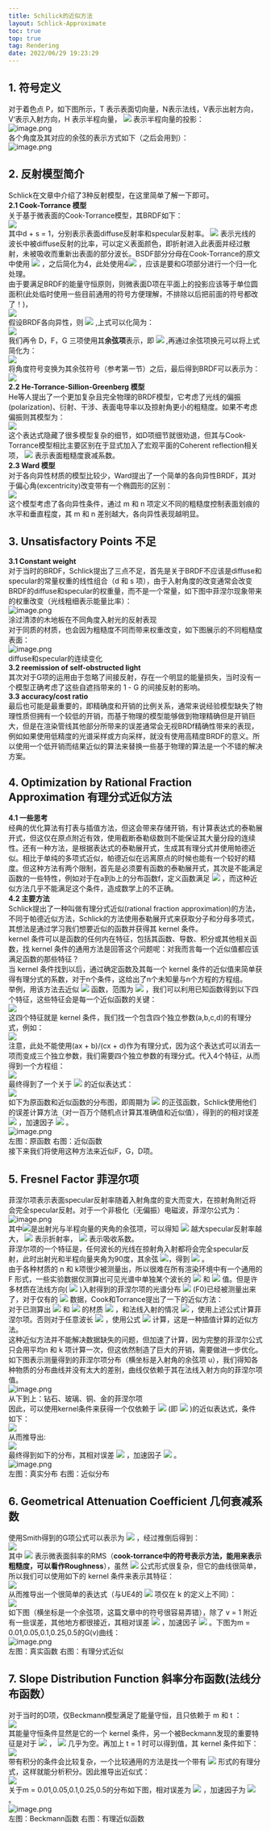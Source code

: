 ```yaml
---
title: Schilick的近似方法
layout: Schlick-Approximate
toc: true
top: true
tag: Rendering
date: 2022/06/29 19:23:29
---
```


<a name="Gu3LO"></a>
## 1. 符号定义
对于着色点 P，如下图所示，T 表示表面切向量，N表示法线，V表示出射方向，V‘表示入射方向，H 表示半程向量， ![](assets/post_images/Schlick-Approximate/image_000.svg#clientId=ue945f1e2-e1f0-4&from=paste&id=u04a1f308&originHeight=23&originWidth=19&originalType=url&ratio=1&rotation=0&showTitle=false&status=done&style=none&taskId=u30c2aaee-d305-4fd0-8066-f76b573bc74&title=) 表示半程向量的投影：<br />![image.png](assets/post_images/Schlick-Approximate/image_001.png#clientId=ue945f1e2-e1f0-4&from=paste&id=udfa83281&originHeight=676&originWidth=714&originalType=url&ratio=1&rotation=0&showTitle=false&size=98173&status=done&style=none&taskId=u955eff7f-d091-4ad1-be32-0ed731ad1eb&title=)<br />各个角度及其对应的余弦的表示方式如下（之后会用到）：<br />![image.png](assets/post_images/Schlick-Approximate/image_002.png#clientId=ue945f1e2-e1f0-4&from=paste&id=u2097ab7b&originHeight=254&originWidth=676&originalType=url&ratio=1&rotation=0&showTitle=false&size=55824&status=done&style=none&taskId=ucc83f121-f46d-4e17-ae8c-2a08d5a05f1&title=)

<a name="vAAca"></a>
## 2. 反射模型简介
Schlick在文章中介绍了3种反射模型，在这里简单了解一下即可。<br />**2.1 Cook-Torrance 模型**<br />关于基于微表面的Cook-Torrance模型，其BRDF如下：<br />![](assets/post_images/Schlick-Approximate/image_003.svg#clientId=ue945f1e2-e1f0-4&from=paste&id=ub7a83214&originHeight=59&originWidth=675&originalType=url&ratio=1&rotation=0&showTitle=false&status=done&style=none&taskId=u9581f2dd-4bef-4616-853e-82e9e99f399&title=)<br />其中d + s = 1，分别表示表面diffuse反射率和specular反射率。 ![](assets/post_images/Schlick-Approximate/image_004.svg#clientId=ue945f1e2-e1f0-4&from=paste&id=u015fd7cf&originHeight=26&originWidth=93&originalType=url&ratio=1&rotation=0&showTitle=false&status=done&style=none&taskId=uba775425-f07e-493b-9782-1fdd6641e82&title=) 表示光线的波长中被diffuse反射的比率，可以定义表面颜色，即折射进入此表面并经过散射，未被吸收而重新出表面的部分波长。BSDF部分分母在Cook-Torrance的原文中使用 ![](assets/post_images/Schlick-Approximate/image_005.svg#clientId=ue945f1e2-e1f0-4&from=paste&id=u02406ab1&originHeight=15&originWidth=12&originalType=url&ratio=1&rotation=0&showTitle=false&status=done&style=none&taskId=u2a20ec7c-d97e-4dce-b958-d3ade7f87b9&title=) ，之后简化为4，此处使用4![](assets/post_images/Schlick-Approximate/image_006.svg#clientId=ue945f1e2-e1f0-4&from=paste&id=u173f86c9&originHeight=15&originWidth=12&originalType=url&ratio=1&rotation=0&showTitle=false&status=done&style=none&taskId=u85b1a5e5-bb2b-4dfd-8020-e245763b633&title=) ，应该是要和G项部分进行一个归一化处理。<br />由于要满足BRDF的能量守恒原则，则微表面D项在平面上的投影应该等于单位圆面积(此处临时使用一些目前通用的符号方便理解，不排除以后把前面的符号都改了！)，<br />![](assets/post_images/Schlick-Approximate/image_007.svg#clientId=ue945f1e2-e1f0-4&from=paste&id=u718a2b29&originHeight=122&originWidth=675&originalType=url&ratio=1&rotation=0&showTitle=false&status=done&style=none&taskId=u7a904be5-3f03-47c5-87a3-4b778410218&title=)<br />假设BRDF各向异性，则 ![](assets/post_images/Schlick-Approximate/image_008.svg#clientId=ue945f1e2-e1f0-4&from=paste&id=u3705d37d&originHeight=26&originWidth=145&originalType=url&ratio=1&rotation=0&showTitle=false&status=done&style=none&taskId=u710a63a9-ac2b-4711-87ae-012c58f81b3&title=) ,上式可以化简为：<br />![](assets/post_images/Schlick-Approximate/image_009.svg#clientId=ue945f1e2-e1f0-4&from=paste&id=uf07e72f5&originHeight=68&originWidth=675&originalType=url&ratio=1&rotation=0&showTitle=false&status=done&style=none&taskId=ucb3eb6c0-a4da-4f51-a891-0816d64bf44&title=)<br />我们再令 D，F，G 三项使用其**余弦项**表示，即 ![](assets/post_images/Schlick-Approximate/image_010.svg#clientId=ue945f1e2-e1f0-4&from=paste&id=u369c55f6&originHeight=26&originWidth=156&originalType=url&ratio=1&rotation=0&showTitle=false&status=done&style=none&taskId=ud0929d3a-954d-42ea-bc6a-b1aeff9964c&title=) ,再通过余弦项换元可以将上式简化为：<br />![](assets/post_images/Schlick-Approximate/image_011.svg#clientId=ue945f1e2-e1f0-4&from=paste&id=uedc5c77e&originHeight=65&originWidth=675&originalType=url&ratio=1&rotation=0&showTitle=false&status=done&style=none&taskId=u02fb856c-bae0-41e0-9dd1-bf2968e25e9&title=)<br />将角度符号变换为其余弦符号（参考第一节）之后，最后得到BRDF可以表示为：<br />![](assets/post_images/Schlick-Approximate/image_012.svg#clientId=ue945f1e2-e1f0-4&from=paste&id=u7cd89498&originHeight=59&originWidth=675&originalType=url&ratio=1&rotation=0&showTitle=false&status=done&style=none&taskId=u3f15b81f-00bb-477f-919c-495d62bba09&title=)<br />**2.2 He-Torrance-Sillion-Greenberg 模型**<br />He等人提出了一个更加复杂且完全物理的BRDF模型，它考虑了光线的偏振(polarization)、衍射、干涉、表面电导率以及掠射角更小的粗糙度。如果不考虑偏振则其模型为：<br />![](assets/post_images/Schlick-Approximate/image_013.svg#clientId=ue945f1e2-e1f0-4&from=paste&id=ud18ba6bc&originHeight=50&originWidth=722&originalType=url&ratio=1&rotation=0&showTitle=false&status=done&style=none&taskId=ub13451f2-6464-4d91-accc-4661c3f4e7a&title=)<br />这个表达式隐藏了很多模型复杂的细节，如D项细节就很劝退，但其与Cook-Torrance模型相比主要区别在于显式加入了宏观平面的Coherent reflection相关项， ![](assets/post_images/Schlick-Approximate/image_014.svg#clientId=ue945f1e2-e1f0-4&from=paste&id=ua07ec324&originHeight=27&originWidth=68&originalType=url&ratio=1&rotation=0&showTitle=false&status=done&style=none&taskId=u076ecbfb-2000-4353-8e79-0304149c82b&title=) 表示表面粗糙度衰减系数。<br />**2.3 Ward 模型**<br />对于各向异性材质的模型比较少，Ward提出了一个简单的各向异性BRDF，其对于偏心角(excentricity)改变带有一个椭圆形的区别：<br />![](assets/post_images/Schlick-Approximate/image_015.svg#clientId=ue945f1e2-e1f0-4&from=paste&id=u48f99274&originHeight=122&originWidth=675&originalType=url&ratio=1&rotation=0&showTitle=false&status=done&style=none&taskId=u22b1939d-c4f0-4b02-a7fe-31dcdf53455&title=)<br />这个模型考虑了各向异性条件，通过 m 和 n 项定义不同的粗糙度控制表面划痕的水平和垂直程度，其 m 和 n 差别越大，各向异性表现越明显。

<a name="ihhJt"></a>
## 3. Unsatisfactory Points 不足
**3.1 Constant weight**<br />对于当时的BRDF，Schlick提出了三点不足，首先是关于BRDF不应该是diffuse和specular的常量权重的线性组合（d 和 s 项），由于入射角度的改变通常会改变BRDF的diffuse和specular的权重量，而不是一个常量，如下图中菲涅尔现象带来的权重改变（光线粗细表示能量比率）：<br />![image.png](assets/post_images/Schlick-Approximate/image_016.png#clientId=ue945f1e2-e1f0-4&from=paste&id=u43a90696&originHeight=480&originWidth=966&originalType=url&ratio=1&rotation=0&showTitle=false&size=79656&status=done&style=none&taskId=uec5c5d84-efd0-4f79-981b-7c81f8d3e5f&title=)<br />涂过清漆的木地板在不同角度入射光的反射表现<br />对于同质的材质，也会因为粗糙度不同而带来权重改变，如下图展示的不同粗糙度表面：<br />![image.png](assets/post_images/Schlick-Approximate/image_017.png#clientId=ue945f1e2-e1f0-4&from=paste&id=u831084b4&originHeight=186&originWidth=1730&originalType=url&ratio=1&rotation=0&showTitle=false&size=23440&status=done&style=none&taskId=u5b1aef1b-5832-455c-a4ba-28502a22999&title=)<br />diffuse和specular的连续变化<br />**3.2 reemission of self-obstructed light**<br />其次对于G项的运用由于忽略了间接反射，存在一个明显的能量损失，当时没有一个模型正确考虑了这些自遮挡带来的 1 - G 的间接反射的影响。<br />**3.3 accuracy/cost ratio**<br />最后也可能是最重要的，即精确度和开销的比例关系，通常来说经验模型缺失了物理性质但拥有一个较低的开销，而基于物理的模型能够做到物理精确但是开销巨大，但是在渲染管线其他部分所带来的误差通常会无视BRDf精确性带来的表现，例如如果使用低精度的光谱采样或方向采样，就没有使用高精度BRDF的意义。所以使用一个低开销而结果近似的算法来替换一些基于物理的算法是一个不错的解决方案。

<a name="PteiQ"></a>
## 4. Optimization by Rational Fraction Approximation 有理分式近似方法
**4.1 一些思考**<br />经典的优化算法有打表与插值方法，但这会带来存储开销，有计算表达式的泰勒展开式，但这仅在原点附近有效，使用截断泰勒级数则不能保证其大量分段的连续性。还有一种方法，是根据表达式的泰勒展开式，生成其有理分式并使用帕德近似。相比于单纯的多项式近似，帕德近似在远离原点的时候也能有一个较好的精度。但这种方法有两个限制，首先是必须要有函数的泰勒展开式，其次是不能满足函数的一些特性，例如对于在a到b上的分布函数f，定义函数满足 ![](assets/post_images/Schlick-Approximate/image_018.svg#clientId=ue945f1e2-e1f0-4&from=paste&id=u117cb737&originHeight=57&originWidth=126&originalType=url&ratio=1&rotation=0&showTitle=false&status=done&style=none&taskId=u76abad32-e126-4f32-9502-d8ce1798af0&title=) ，而这种近似方法几乎不能满足这个条件，造成数学上的不正确。<br />**4.2 主要方法**<br />Schlick提出了一种叫做有理分式近似(rational fraction approximation)的方法，不同于帕德近似方法，Schlick的方法使用泰勒展开式来获取分子和分母多项式，其想法是通过学习我们想要近似的函数并获得其 kernel 条件。<br />kernel 条件可以是函数的任何内在特征，包括其函数、导数、积分或其他相关函数，找 kernel 条件的通用方法是回答这个问题呢：对我而言每一个近似值都应该满足函数的那些特征？<br />当 kernel 条件找到以后，通过确定函数及其每一个 kernel 条件的近似值来简单获得有理分式的系数，对于n个条件，这给出了n个未知量与n个方程的方程组。<br />举例，用该方法去近似 ![](assets/post_images/Schlick-Approximate/image_019.svg#clientId=ue945f1e2-e1f0-4&from=paste&id=u98a907b4&originHeight=26&originWidth=114&originalType=url&ratio=1&rotation=0&showTitle=false&status=done&style=none&taskId=u2397dbc6-fc4a-479b-bfcd-50993ceecc1&title=) 函数，范围为 ![](assets/post_images/Schlick-Approximate/image_020.svg#clientId=ue945f1e2-e1f0-4&from=paste&id=u42b9de54&originHeight=26&originWidth=64&originalType=url&ratio=1&rotation=0&showTitle=false&status=done&style=none&taskId=u9d1de4d9-fbe0-4ec9-bf0e-036fcf69559&title=) ，我们可以利用已知函数得到以下四个特征，这些特征会是每一个近似函数的关键：<br />![](assets/post_images/Schlick-Approximate/image_021.svg#clientId=ue945f1e2-e1f0-4&from=paste&id=uf1ca7239&originHeight=122&originWidth=675&originalType=url&ratio=1&rotation=0&showTitle=false&status=done&style=none&taskId=u020e06e4-e031-43d3-844c-105a85a55a7&title=)<br />这四个特征就是 kernel 条件，我们找一个包含四个独立参数(a,b,c,d)的有理分式，例如：<br />![](assets/post_images/Schlick-Approximate/image_022.svg#clientId=ue945f1e2-e1f0-4&from=paste&id=u06e6f0ba&originHeight=63&originWidth=675&originalType=url&ratio=1&rotation=0&showTitle=false&status=done&style=none&taskId=u3cb47586-de4b-4f79-948f-0b23517f119&title=)<br />注意，此处不能使用(ax + b)/(cx + d)作为有理分式，因为这个表达式可以消去一项而变成三个独立参数，我们需要四个独立参数的有理分式。代入4个特征，从而得到一个方程组：<br />![](assets/post_images/Schlick-Approximate/image_023.svg#clientId=ue945f1e2-e1f0-4&from=paste&id=u1e48b6d4&originHeight=116&originWidth=675&originalType=url&ratio=1&rotation=0&showTitle=false&status=done&style=none&taskId=u859e2c8f-0a84-4f33-b789-4e2889764ee&title=)<br />最终得到了一个关于 ![](assets/post_images/Schlick-Approximate/image_024.svg#clientId=ue945f1e2-e1f0-4&from=paste&id=u2f7d10e7&originHeight=26&originWidth=114&originalType=url&ratio=1&rotation=0&showTitle=false&status=done&style=none&taskId=u91853ddb-a750-4602-8a58-7affea0948e&title=) 的近似表达式：<br />![](assets/post_images/Schlick-Approximate/image_025.svg#clientId=ue945f1e2-e1f0-4&from=paste&id=u25e3f670&originHeight=47&originWidth=639&originalType=url&ratio=1&rotation=0&showTitle=false&status=done&style=none&taskId=u54b6f95c-5093-47bf-aef1-0fdb98167c2&title=)<br />如下为原函数和近似函数的分布图，即周期为 ![](assets/post_images/Schlick-Approximate/image_026.svg#clientId=ue945f1e2-e1f0-4&from=paste&id=u97b2752c&originHeight=26&originWidth=64&originalType=url&ratio=1&rotation=0&showTitle=false&status=done&style=none&taskId=ub8ad99ad-9abd-42ba-b423-7dd4626955b&title=) 的正弦函数，Schlick使用他们的误差计算方法（对一百万个随机点计算其准确值和近似值），得到的的相对误差 ![](assets/post_images/Schlick-Approximate/image_027.svg#clientId=ue945f1e2-e1f0-4&from=paste&id=u4706eecb&originHeight=21&originWidth=82&originalType=url&ratio=1&rotation=0&showTitle=false&status=done&style=none&taskId=u649e77a0-e221-4b45-a837-3fe069e98e8&title=) ，加速因子 ![](assets/post_images/Schlick-Approximate/image_028.svg#clientId=ue945f1e2-e1f0-4&from=paste&id=uae815488&originHeight=26&originWidth=88&originalType=url&ratio=1&rotation=0&showTitle=false&status=done&style=none&taskId=u9a3ba458-75d1-4fe1-94f9-8a9bf6ff1be&title=) 。<br />![image.png](assets/post_images/Schlick-Approximate/image_029.png#clientId=ue945f1e2-e1f0-4&from=paste&id=uf0df9f43&originHeight=572&originWidth=1502&originalType=url&ratio=1&rotation=0&showTitle=false&size=81473&status=done&style=none&taskId=u7dc3dbdd-9858-4fff-9bc6-d3fdfe21c5f&title=)<br />左图：原函数 右图：近似函数<br />接下来我们将使用这种方法来近似F，G，D项。

<a name="j3fFQ"></a>
## 5. Fresnel Factor 菲涅尔项
菲涅尔项表示表面specular反射率随着入射角度的变大而变大，在掠射角附近将会完全specular反射。对于一个非极化（无偏振）电磁波，菲涅尔公式为：<br />![image.png](assets/post_images/Schlick-Approximate/image_030.png#clientId=ue945f1e2-e1f0-4&from=paste&id=u7b288abc&originHeight=153&originWidth=720&originalType=url&ratio=1&rotation=0&showTitle=false&size=51991&status=done&style=none&taskId=u81fd443b-6424-4a24-b87a-3d89cbfcbb1&title=)<br />其中![](assets/post_images/Schlick-Approximate/image_031.svg#clientId=ue945f1e2-e1f0-4&from=paste&id=uc33ad5f7&originHeight=15&originWidth=12&originalType=url&ratio=1&rotation=0&showTitle=false&status=done&style=none&taskId=u19e56faf-a2f6-42a7-9ba0-62fd53945ad&title=)是出射光与半程向量的夹角的余弦项，可以得知 ![](assets/post_images/Schlick-Approximate/image_032.svg#clientId=ue945f1e2-e1f0-4&from=paste&id=u17d65496&originHeight=15&originWidth=12&originalType=url&ratio=1&rotation=0&showTitle=false&status=done&style=none&taskId=uf45f1a78-6f55-4d09-a6e2-d9b305b879f&title=) 越大specular反射率越大， ![](assets/post_images/Schlick-Approximate/image_033.svg#clientId=ue945f1e2-e1f0-4&from=paste&id=u8df9bb91&originHeight=15&originWidth=13&originalType=url&ratio=1&rotation=0&showTitle=false&status=done&style=none&taskId=u5cdf57b7-0dcd-48b5-a81e-3c374fd8624&title=) 表示折射率， ![](assets/post_images/Schlick-Approximate/image_034.svg#clientId=ue945f1e2-e1f0-4&from=paste&id=u003dfce5&originHeight=20&originWidth=11&originalType=url&ratio=1&rotation=0&showTitle=false&status=done&style=none&taskId=ubbc14e6f-230a-413b-a587-ae8a1624ee5&title=) 表示吸收系数。<br />菲涅尔项的一个特征是，任何波长的光线在掠射角入射都将会完全specular反射，此时出射光和半程向量夹角为90度，其余弦 ![](assets/post_images/Schlick-Approximate/image_035.svg#clientId=ue945f1e2-e1f0-4&from=paste&id=uebd65969&originHeight=20&originWidth=50&originalType=url&ratio=1&rotation=0&showTitle=false&status=done&style=none&taskId=ucb981e59-7398-42f2-967d-42cd5808e0e&title=)，得到 ![](assets/post_images/Schlick-Approximate/image_036.svg#clientId=ue945f1e2-e1f0-4&from=paste&id=u465b18b2&originHeight=26&originWidth=81&originalType=url&ratio=1&rotation=0&showTitle=false&status=done&style=none&taskId=uce9a85de-0da4-42c2-b66c-b92d4671694&title=) 。<br />由于各种材质的 n 和 k项很少被测量出，所以很难在所有渲染环境中有一个通用的 F 形式，一些实验数据仅测算出可见光谱中单独某个波长的 ![](assets/post_images/Schlick-Approximate/image_037.svg#clientId=ue945f1e2-e1f0-4&from=paste&id=u815d7a07&originHeight=18&originWidth=13&originalType=url&ratio=1&rotation=0&showTitle=false&status=done&style=none&taskId=u969ccf75-80c7-45d6-bda3-c508f21d557&title=) 和 ![](assets/post_images/Schlick-Approximate/image_038.svg#clientId=ue945f1e2-e1f0-4&from=paste&id=u5d744f13&originHeight=23&originWidth=11&originalType=url&ratio=1&rotation=0&showTitle=false&status=done&style=none&taskId=uf635ac4d-1c6d-414b-b883-4582bda9e54&title=) 值。但是许多材质在法线方向( ![](assets/post_images/Schlick-Approximate/image_039.svg#clientId=ue945f1e2-e1f0-4&from=paste&id=u1ece96a4&originHeight=20&originWidth=50&originalType=url&ratio=1&rotation=0&showTitle=false&status=done&style=none&taskId=udf0838d7-4be7-40fe-87bf-c8810c4f052&title=) )入射得到的菲涅尔项的光谱分布 ![](assets/post_images/Schlick-Approximate/image_040.svg#clientId=ue945f1e2-e1f0-4&from=paste&id=ubbca3fff&originHeight=23&originWidth=21&originalType=url&ratio=1&rotation=0&showTitle=false&status=done&style=none&taskId=u23a82c90-feb0-4379-8482-f5fef574b7c&title=) (F0)已经被测量出来了，对于仅有的 ![](assets/post_images/Schlick-Approximate/image_041.svg#clientId=ue945f1e2-e1f0-4&from=paste&id=u5a8a6505&originHeight=26&originWidth=63&originalType=url&ratio=1&rotation=0&showTitle=false&status=done&style=none&taskId=u9c51e93b-f10a-468f-b131-b0ea5ee9b8f&title=) 数据，Cook和Torrance提出了一下的近似方法：<br />对于已测算出 ![](assets/post_images/Schlick-Approximate/image_042.svg#clientId=ue945f1e2-e1f0-4&from=paste&id=u36a615c4&originHeight=18&originWidth=13&originalType=url&ratio=1&rotation=0&showTitle=false&status=done&style=none&taskId=ud28f12ac-7a7f-4121-99aa-ad459eb22ef&title=) 和 ![](assets/post_images/Schlick-Approximate/image_043.svg#clientId=ue945f1e2-e1f0-4&from=paste&id=u8710d8ce&originHeight=23&originWidth=11&originalType=url&ratio=1&rotation=0&showTitle=false&status=done&style=none&taskId=u985461ff-059d-4bf9-9d82-11419b3b200&title=) 的材质 ![](assets/post_images/Schlick-Approximate/image_044.svg#clientId=ue945f1e2-e1f0-4&from=paste&id=u3cfd635e&originHeight=27&originWidth=44&originalType=url&ratio=1&rotation=0&showTitle=false&status=done&style=none&taskId=ua17327ab-0b12-4533-892e-f943c92a611&title=) ，和法线入射的情况 ![](assets/post_images/Schlick-Approximate/image_045.svg#clientId=ue945f1e2-e1f0-4&from=paste&id=u47ff6d84&originHeight=29&originWidth=86&originalType=url&ratio=1&rotation=0&showTitle=false&status=done&style=none&taskId=ua808b354-0825-43d0-acbe-a095a1272e0&title=) ，使用上述公式计算菲涅尔项。否则对于任意波长 ![](assets/post_images/Schlick-Approximate/image_046.svg#clientId=ue945f1e2-e1f0-4&from=paste&id=u28cd2477&originHeight=20&originWidth=12&originalType=url&ratio=1&rotation=0&showTitle=false&status=done&style=none&taskId=u61ca7fb4-a9d5-45b7-b506-5ddff4ca1de&title=) ，使用公式 ![](assets/post_images/Schlick-Approximate/image_047.svg#clientId=ue945f1e2-e1f0-4&from=paste&id=u1b2df4c0&originHeight=62&originWidth=293&originalType=url&ratio=1&rotation=0&showTitle=false&status=done&style=none&taskId=u92b611c3-d60d-4988-b394-8307e367561&title=) 计算，这是一种插值计算的近似方法。<br />这种近似方法并不能解决数据缺失的问题，但加速了计算，因为完整的菲涅尔公式只会用平均n 和 k 项计算一次，但这依然制造了巨大的开销，需要做进一步优化。如下图表示测量得到的菲涅尔项分布（横坐标是入射角的余弦项 u），我们得知各种物质的分布曲线并没有太大的差别，曲线仅依赖于其在法线入射方向的菲涅尔项值。<br />![image.png](assets/post_images/Schlick-Approximate/image_048.png#clientId=ue945f1e2-e1f0-4&from=paste&id=ub0c5d83d&originHeight=574&originWidth=714&originalType=url&ratio=1&rotation=0&showTitle=false&size=58043&status=done&style=none&taskId=ua9aac293-0b15-4dc9-8bda-d88ff9bb2c8&title=)<br />从下到上：钻石、玻璃、铜、金的菲涅尔项<br />因此，可以使用kernel条件来获得一个仅依赖于 ![](assets/post_images/Schlick-Approximate/image_049.svg#clientId=ue945f1e2-e1f0-4&from=paste&id=u78f5fc62&originHeight=23&originWidth=21&originalType=url&ratio=1&rotation=0&showTitle=false&status=done&style=none&taskId=ua2d3eb6b-fa84-4dc7-bafb-a9d6c1d9fd1&title=) (即 ![](assets/post_images/Schlick-Approximate/image_050.svg#clientId=ue945f1e2-e1f0-4&from=paste&id=u3c8dfeee&originHeight=23&originWidth=23&originalType=url&ratio=1&rotation=0&showTitle=false&status=done&style=none&taskId=u5f814202-d0b9-4fca-aeef-313fe371612&title=) )的近似表达式，条件如下：<br />![](assets/post_images/Schlick-Approximate/image_051.svg#clientId=ue945f1e2-e1f0-4&from=paste&id=u979940a2&originHeight=45&originWidth=675&originalType=url&ratio=1&rotation=0&showTitle=false&status=done&style=none&taskId=ube9d5f38-f31a-4505-91af-af27810b65f&title=)<br />从而推导出:<br />![](assets/post_images/Schlick-Approximate/image_052.svg#clientId=ue945f1e2-e1f0-4&from=paste&id=ud4d3d7cd&originHeight=48&originWidth=675&originalType=url&ratio=1&rotation=0&showTitle=false&status=done&style=none&taskId=u6a6d0e40-e70f-4fe5-89a1-c40c5bff28a&title=)<br />最终得到如下的分布，其相对误差 ![](assets/post_images/Schlick-Approximate/image_053.svg#clientId=ue945f1e2-e1f0-4&from=paste&id=u7a318a5c&originHeight=21&originWidth=82&originalType=url&ratio=1&rotation=0&showTitle=false&status=done&style=none&taskId=u7dec9d5d-2640-4855-a53c-8f5ececc23d&title=) ，加速因子 ![](assets/post_images/Schlick-Approximate/image_054.svg#clientId=ue945f1e2-e1f0-4&from=paste&id=uf99d18eb&originHeight=26&originWidth=99&originalType=url&ratio=1&rotation=0&showTitle=false&status=done&style=none&taskId=u836d2e58-27e1-44cc-9aef-242a1cd25ec&title=) 。<br />![image.png](assets/post_images/Schlick-Approximate/image_055.png#clientId=ue945f1e2-e1f0-4&from=paste&id=ubcfde2c9&originHeight=278&originWidth=720&originalType=url&ratio=1&rotation=0&showTitle=false&size=48106&status=done&style=none&taskId=ub45f32b1-0583-4fc1-93ad-956223c442a&title=)<br />左图：真实分布 右图：近似分布

<a name="nXqQZ"></a>
## 6. Geometrical Attenuation Coefficient 几何衰减系数
使用Smith得到的G项公式可以表示为 ![](assets/post_images/Schlick-Approximate/image_056.svg#clientId=ue945f1e2-e1f0-4&from=paste&id=u34df539a&originHeight=27&originWidth=207&originalType=url&ratio=1&rotation=0&showTitle=false&status=done&style=none&taskId=ubb81fe27-17a5-4a13-a017-c300daa603e&title=) ，经过推倒后得到：<br />![](assets/post_images/Schlick-Approximate/image_057.svg#clientId=ue945f1e2-e1f0-4&from=paste&id=uf5d1951c&originHeight=68&originWidth=675&originalType=url&ratio=1&rotation=0&showTitle=false&status=done&style=none&taskId=u135a4460-5e62-4c7d-89fa-5b1fc0b8558&title=)<br />其中 ![](assets/post_images/Schlick-Approximate/image_058.svg#clientId=ue945f1e2-e1f0-4&from=paste&id=u21015a40&originHeight=15&originWidth=18&originalType=url&ratio=1&rotation=0&showTitle=false&status=done&style=none&taskId=u475bb3c1-38ef-409b-9b7c-b8889eb8b7c&title=) 表示微表面斜率的RMS（**cook-torrance中的符号表示方法，能用来表示粗糙度，可以看作Roughness**），虽然 ![](assets/post_images/Schlick-Approximate/image_059.svg#clientId=ue945f1e2-e1f0-4&from=paste&id=u1bc1b442&originHeight=23&originWidth=26&originalType=url&ratio=1&rotation=0&showTitle=false&status=done&style=none&taskId=ub5704ed9-0147-40a4-b944-80031570737&title=) 公式形式很复杂，但它的曲线很简单，所以我们可以使用如下的 kernel 条件来表示其特征：<br />![](assets/post_images/Schlick-Approximate/image_060.svg#clientId=ue945f1e2-e1f0-4&from=paste&id=u048db80d&originHeight=65&originWidth=675&originalType=url&ratio=1&rotation=0&showTitle=false&status=done&style=none&taskId=ufed647f4-b973-4603-b004-0c18a90cd49&title=)<br />从而推导出一个很简单的表达式（与UE4的 ![](assets/post_images/Schlick-Approximate/image_061.svg#clientId=ue945f1e2-e1f0-4&from=paste&id=ubdc1e4e2&originHeight=23&originWidth=26&originalType=url&ratio=1&rotation=0&showTitle=false&status=done&style=none&taskId=ua0dadb61-ff1d-4a3d-98f4-2bd28cb7eb8&title=) 项仅在 k 的定义上不同）：<br />![](assets/post_images/Schlick-Approximate/image_062.svg#clientId=ue945f1e2-e1f0-4&from=paste&id=ud9cf3a67&originHeight=65&originWidth=675&originalType=url&ratio=1&rotation=0&showTitle=false&status=done&style=none&taskId=u931e4dbe-eddb-47d0-b288-3816e99124c&title=)<br />如下图（横坐标是一个余弦项，这篇文章中的符号很容易弄错），除了 v = 1 附近有一些误差，其他地方都很接近，其相对误差 ![](assets/post_images/Schlick-Approximate/image_063.svg#clientId=ue945f1e2-e1f0-4&from=paste&id=u075a7a69&originHeight=21&originWidth=76&originalType=url&ratio=1&rotation=0&showTitle=false&status=done&style=none&taskId=u12af5444-83e3-4ec3-90d3-124c97fa989&title=) ，加速因子 ![](assets/post_images/Schlick-Approximate/image_064.svg#clientId=ue945f1e2-e1f0-4&from=paste&id=ucd0f941f&originHeight=26&originWidth=99&originalType=url&ratio=1&rotation=0&showTitle=false&status=done&style=none&taskId=ue38a5875-9661-47df-9923-7a48ca5f0d4&title=) 。下图为m = 0.01,0.05,0.1,0.25,0.5的G(v)曲线：<br />![image.png](assets/post_images/Schlick-Approximate/image_065.png#clientId=ue945f1e2-e1f0-4&from=paste&id=uc252988d&originHeight=276&originWidth=720&originalType=url&ratio=1&rotation=0&showTitle=false&size=67786&status=done&style=none&taskId=ud0ae7c5b-b524-4a8d-b313-d496a492859&title=)<br />左图：真实函数 右图：有理分式近似

<a name="ET15d"></a>
## 7. Slope Distribution Function 斜率分布函数(法线分布函数）
对于当时的D项，仅Beckmann模型满足了能量守恒，且只依赖于 m 和 t ：<br />![](assets/post_images/Schlick-Approximate/image_066.svg#clientId=ue945f1e2-e1f0-4&from=paste&id=u9668b90a&originHeight=66&originWidth=675&originalType=url&ratio=1&rotation=0&showTitle=false&status=done&style=none&taskId=u66234872-d03a-426f-bf4d-eda78dc08a6&title=)<br />其能量守恒条件显然是它的一个 kernel 条件，另一个被Beckmann发现的重要特征是对于 ![](assets/post_images/Schlick-Approximate/image_067.svg#clientId=ue945f1e2-e1f0-4&from=paste&id=u2c0f9225&originHeight=21&originWidth=90&originalType=url&ratio=1&rotation=0&showTitle=false&status=done&style=none&taskId=ue75ff3f1-f361-412b-906f-2efcccbeade&title=) ， ![](assets/post_images/Schlick-Approximate/image_068.svg#clientId=ue945f1e2-e1f0-4&from=paste&id=uaf4f2d82&originHeight=26&originWidth=41&originalType=url&ratio=1&rotation=0&showTitle=false&status=done&style=none&taskId=u14e23f2f-66b7-4d0f-8561-c336820a839&title=) 几乎为空。再加上 t = 1 时可以得到值，其 kernel 条件如下：<br />![](assets/post_images/Schlick-Approximate/image_069.svg#clientId=ue945f1e2-e1f0-4&from=paste&id=u0baccd29&originHeight=65&originWidth=675&originalType=url&ratio=1&rotation=0&showTitle=false&status=done&style=none&taskId=uc0f28f35-52d8-474b-a18c-3e87a8d424b&title=)<br />带有积分的条件会比较复杂，一个比较通用的方法是找一个带有 ![](assets/post_images/Schlick-Approximate/image_070.svg#clientId=ue945f1e2-e1f0-4&from=paste&id=u0f15ac96&originHeight=29&originWidth=50&originalType=url&ratio=1&rotation=0&showTitle=false&status=done&style=none&taskId=u6e906673-b752-465b-90a2-9f1994321e3&title=) 形式的有理分式，这样就能分析积分。因此推导出近似式：<br />![](assets/post_images/Schlick-Approximate/image_071.svg#clientId=ue945f1e2-e1f0-4&from=paste&id=u34803c40&originHeight=68&originWidth=675&originalType=url&ratio=1&rotation=0&showTitle=false&status=done&style=none&taskId=u538d403b-180e-4a17-b7c6-22e05501029&title=)<br />关于m = 0.01,0.05,0.1,0.25,0.5的分布如下图，相对误差为 ![](assets/post_images/Schlick-Approximate/image_072.svg#clientId=ue945f1e2-e1f0-4&from=paste&id=u13d1da80&originHeight=21&originWidth=82&originalType=url&ratio=1&rotation=0&showTitle=false&status=done&style=none&taskId=u4ad8bfc0-a172-4a89-a7ce-9404a2c40ec&title=) ，加速因子为 ![](assets/post_images/Schlick-Approximate/image_073.svg#clientId=ue945f1e2-e1f0-4&from=paste&id=u2ad4d51f&originHeight=26&originWidth=99&originalType=url&ratio=1&rotation=0&showTitle=false&status=done&style=none&taskId=u71ee4cf5-87ea-4903-9a6e-af7993eaeba&title=) 。<br />![image.png](assets/post_images/Schlick-Approximate/image_074.png#clientId=ue945f1e2-e1f0-4&from=paste&id=u7ce1c895&originHeight=276&originWidth=720&originalType=url&ratio=1&rotation=0&showTitle=false&size=47117&status=done&style=none&taskId=u05cc31ae-234a-48f5-bf12-854903daeef&title=)<br />左图：Beckmann函数 右图：有理近似函数
